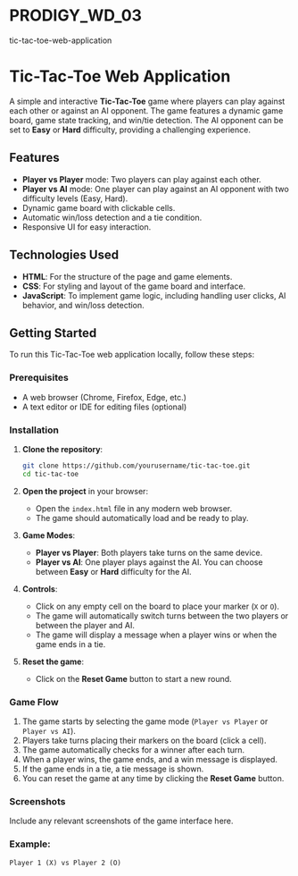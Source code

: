 # PRODIGY_WD_03
tic-tac-toe-web-application

# Tic-Tac-Toe Web Application

A simple and interactive **Tic-Tac-Toe** game where players can play against each other or against an AI opponent. The game features a dynamic game board, game state tracking, and win/tie detection. The AI opponent can be set to **Easy** or **Hard** difficulty, providing a challenging experience.

## Features

- **Player vs Player** mode: Two players can play against each other.
- **Player vs AI** mode: One player can play against an AI opponent with two difficulty levels (Easy, Hard).
- Dynamic game board with clickable cells.
- Automatic win/loss detection and a tie condition.
- Responsive UI for easy interaction.

## Technologies Used

- **HTML**: For the structure of the page and game elements.
- **CSS**: For styling and layout of the game board and interface.
- **JavaScript**: To implement game logic, including handling user clicks, AI behavior, and win/loss detection.

## Getting Started

To run this Tic-Tac-Toe web application locally, follow these steps:

### Prerequisites

- A web browser (Chrome, Firefox, Edge, etc.)
- A text editor or IDE for editing files (optional)

### Installation

1. **Clone the repository**:

    ```bash
    git clone https://github.com/yourusername/tic-tac-toe.git
    cd tic-tac-toe
    ```

2. **Open the project** in your browser:

    - Open the `index.html` file in any modern web browser.
    - The game should automatically load and be ready to play.

3. **Game Modes**:
    - **Player vs Player**: Both players take turns on the same device.
    - **Player vs AI**: One player plays against the AI. You can choose between **Easy** or **Hard** difficulty for the AI.

4. **Controls**:
    - Click on any empty cell on the board to place your marker (`X` or `O`).
    - The game will automatically switch turns between the two players or between the player and AI.
    - The game will display a message when a player wins or when the game ends in a tie.

5. **Reset the game**:
    - Click on the **Reset Game** button to start a new round.

### Game Flow

1. The game starts by selecting the game mode (`Player vs Player` or `Player vs AI`).
2. Players take turns placing their markers on the board (click a cell).
3. The game automatically checks for a winner after each turn.
4. When a player wins, the game ends, and a win message is displayed.
5. If the game ends in a tie, a tie message is shown.
6. You can reset the game at any time by clicking the **Reset Game** button.

### Screenshots

Include any relevant screenshots of the game interface here.

### Example:

```text
Player 1 (X) vs Player 2 (O)
